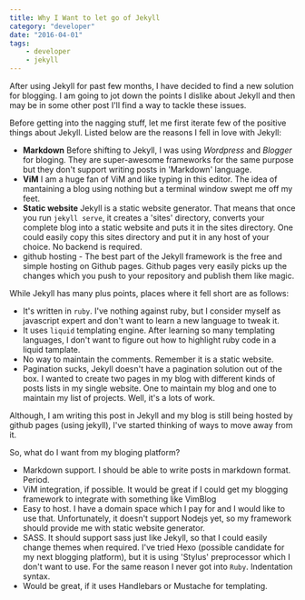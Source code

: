 ```yaml
---
title: Why I Want to let go of Jekyll
category: "developer"
date: "2016-04-01"
tags:
    - developer
    - jekyll
---
```


After using Jekyll for past few months, I have decided to find a new solution for blogging. I am going to jot down the points I dislike about Jekyll and then may be in some other post I'll find a way to tackle these issues.

Before getting into the nagging stuff, let me first iterate few of the positive things about Jekyll. Listed below are the reasons I fell in love with Jekyll:

*   **Markdown** Before shifting to Jekyll, I was using _Wordpress_ and _Blogger_ for bloging. They are super-awesome frameworks for the same purpose but they don't support writing posts in 'Markdown' language.
*   **ViM** I am a huge fan of ViM and like typing in this editor. The idea of mantaining a blog using nothing but a terminal window swept me off my feet.
*   **Static website** Jekyll is a static website generator. That means that once you run `jekyll serve`, it creates a 'sites' directory, converts your complete blog into a static website and puts it in the sites directory. One could easily copy this sites directory and put it in any host of your choice. No backend is required.
*   github hosting - The best part of the Jekyll framework is the free and simple hosting on Github pages. Github pages very easily picks up the changes which you push to your repository and publish them like magic.

While Jekyll has many plus points, places where it fell short are as follows:

*   It's written in `ruby`. I've nothing against ruby, but I consider myself as javascript expert and don't want to learn a new language to tweak it.
*   It uses `liquid` templating engine. After learning so many templating languages, I don't want to figure out how to highlight ruby code in a liquid tamplate.
*   No way to maintain the comments. Remember it is a static website.
*   Pagination sucks, Jekyll doesn't have a pagination solution out of the box. I wanted to create two pages in my blog with different kinds of posts lists in my single website. One to maintain my blog and one to maintain my list of projects. Well, it's a lots of work.

Although, I am writing this post in Jekyll and my blog is still being hosted by github pages (using jekyll), I've started thinking of ways to move away from it.

So, what do I want from my bloging platform?

*   Markdown support. I should be able to write posts in markdown format. Period.
*   ViM integration, if possible. It would be great if I could get my blogging framework to integrate with something like VimBlog
*   Easy to host. I have a domain space which I pay for and I would like to use that. Unfortunately, it doesn't support Nodejs yet, so my framework should provide me with static website generator.
*   SASS. It should support sass just like Jekyll, so that I could easily change themes when required. I've tried Hexo (possible candidate for my next blogging platform), but it is using 'Stylus' preprocessor which I don't want to use. For the same reason I never got into `Ruby`. Indentation syntax.
*   Would be great, if it uses Handlebars or Mustache for templating.
